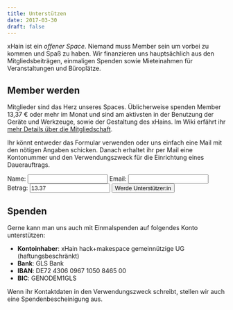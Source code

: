 ```yaml
---
title: Unterstützen
date: 2017-03-30
draft: false
---
```


xHain ist ein _offener Space_. Niemand muss Member sein um vorbei zu kommen und Spaß zu haben. Wir finanzieren uns hauptsächlich aus den Mitgliedsbeiträgen, einmaligen Spenden sowie Mieteinahmen für Veranstaltungen und Büroplätze.

## Member werden

Mitglieder sind das Herz unseres Spaces. Üblicherweise spenden Member 13,37 € oder mehr im Monat und sind am aktivsten in der Benutzung der Geräte und Werkzeuge, sowie der Gestaltung des xHains. Im Wiki erfährt ihr <a href="https://wiki.x-hain.de/de/xHain/members" target="_blank">mehr Details über die Mitgliedschaft</a>.

Ihr könnt entweder das Formular verwenden oder uns einfach eine Mail mit den nötigen Angaben schicken. Danach erhaltet ihr per Mail eine Kontonummer und den Verwendungszweck für die Einrichtung eines Dauerauftrags.

<form action="https://moped.x-hain.de/members/signup" method="POST">
  <label for="Name">Name:
    <input type="text" name="name" title="Name" required>
  </label>
  <label for="email">Email:
    <input type="email" name="email" title="Email" required>
  </label>
  <label for="amount">Betrag:
    <input type="number" name="amount" title="Betrag" value="13.37" required>
  </label>
  <input type="submit" value="Werde Unterstützer:in">
</form>

## Spenden

Gerne kann man uns auch mit Einmalspenden auf folgendes Konto unterstützen:

- **Kontoinhaber**: xHain hack+makespace gemeinnützige UG (haftungsbeschränkt)
- **Bank**: GLS Bank
- **IBAN**: DE72 4306 0967 1050 8465 00
- **BIC**: GENODEM1GLS

Wenn ihr Kontaktdaten in den Verwendungszweck schreibt, stellen wir auch eine Spendenbescheinigung aus.
